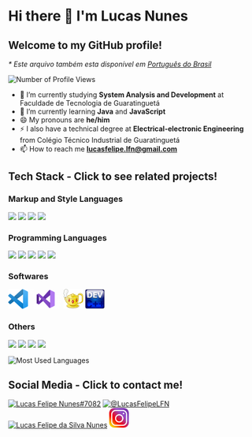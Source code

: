 # Hi there 👋 I'm Lucas Nunes
## Welcome to my GitHub profile!
_* Este arquivo também esta disponível em [Português do Brasil](README.pt-br.md)_

![Number of Profile Views](https://komarev.com/ghpvc/?username=LucasFelipeNunes&label=Profile%20views&color=0e75b6&style=flat)
- :book: I’m currently studying **System Analysis and Development** at Faculdade de Tecnologia de Guaratinguetá
- 🌱 I’m currently learning **Java** and **JavaScript**
- 😄 My pronouns are **he/him**
- ⚡ I also have a technical degree at **Electrical-electronic Engineering** from Colégio Técnico Industrial de Guaratinguetá
- 📫 How to reach me **[lucasfelipe.lfn@gmail.com](mailto:lucasfelipe.lfn@gmail.com)**
## Tech Stack - Click to see related projects!
### Markup and Style Languages
<html>
    <a href="https://github.com/search?q=user%3ALucasFelipeNunes+language%3Ahtml+fork%3Atrue+fork%3Atrue"><img src="https://cdn.jsdelivr.net/gh/devicons/devicon/icons/html5/html5-original.svg" height="40"></a>
    <a href="https://github.com/search?q=user%3ALucasFelipeNunes+language%3Acss+fork%3Atrue+fork%3Atrue"><img src="https://cdn.jsdelivr.net/gh/devicons/devicon/icons/css3/css3-original.svg" height="40"></a>
    <a href="https://github.com/search?q=user%3ALucasFelipeNunes+language%3Atex+fork%3Atrue+fork%3Atrue"><img src="https://cdn.jsdelivr.net/gh/devicons/devicon/icons/latex/latex-original.svg" height="40"></a>
    <a href="https://github.com/search?l=&q=user%3ALucasFelipeNunes+language%3AMarkdown&type=code"><img src="https://cdn.jsdelivr.net/gh/devicons/devicon/icons/markdown/markdown-original.svg" height="40"></a>
</html>

### Programming Languages

<html>
    <!--<a href="https://github.com/search?q=user%3ALucasFelipeNunes+language%3Ag+fork%3Atrue+fork%3Atrue"><img src="img/g-code.png" height="40"></a>-->
    <a href="https://github.com/search?q=user%3ALucasFelipeNunes+language%3Ac+fork%3Atrue+fork%3Atrue"><img src="https://cdn.jsdelivr.net/gh/devicons/devicon/icons/c/c-original.svg" height="40"></a>
<a href="https://github.com/search?q=user%3ALucasFelipeNunes+language%3Acpp+fork%3Atrue+fork%3Atrue"><img src="https://cdn.jsdelivr.net/gh/devicons/devicon/icons/cplusplus/cplusplus-original.svg" height="40"></a>
    <a href="https://github.com/search?q=user%3ALucasFelipeNunes+language%3Ac%23+fork%3Atrue+fork%3Atrue"><img src="https://cdn.jsdelivr.net/gh/devicons/devicon/icons/csharp/csharp-original.svg" height="40"></a>
    <a href="https://github.com/search?q=user%3ALucasFelipeNunes+language%3Ajava+fork%3Atrue+fork%3Atrue"><img src="https://cdn.jsdelivr.net/gh/devicons/devicon/icons/java/java-original.svg" height="40"></a>
    <a href="https://github.com/search?q=user%3ALucasFelipeNunes+language%3Ajavascript+fork%3Atrue+fork%3Atrue"><img src="https://cdn.jsdelivr.net/gh/devicons/devicon/icons/javascript/javascript-original.svg" height="40"></a>
</html>

### Softwares

<html>
    <a href="https://github.com/search?q=user%3ALucasFelipeNunes+topic%3Avscode+fork%3Atrue+fork%3Atrue"><img src="img/vs-code.png" alt="Visual Studio Code" height="40"/></a>
    <a href="https://github.com/search?q=user%3ALucasFelipeNunes+topic%3Avisual-studio+fork%3Atrue+fork%3Atrue"><img src="img/visual-studio.png" alt="Visual Studio" height="40"/></a>
    <a href="https://github.com/search?q=user%3ALucasFelipeNunes+topic%3Ageany+fork%3Atrue+fork%3Atrue"><img src="img/geany.png" alt="Geany" height="40"/></a>
    <a href="https://github.com/search?q=user%3ALucasFelipeNunes+topic%3Adev-cpp+fork%3Atrue+fork%3Atrue"><img src="img/dev-cpp.png" alt="Dev-C++" height="40"/></a>
</html>

### Others

<html>
    <a href="https://github.com/search?q=user%3ALucasFelipeNunes+topic%3Abootstrap+fork%3Atrue+fork%3Atrue"><img src="https://cdn.jsdelivr.net/gh/devicons/devicon/icons/bootstrap/bootstrap-original.svg" height="40"></a>
    <a href="https://github.com/search?q=user%3ALucasFelipeNunes+topic%3Aarduino+fork%3Atrue+fork%3Atrue"><img src="https://cdn.jsdelivr.net/gh/devicons/devicon/icons/arduino/arduino-original.svg" height="40"></a>
    <a href="https://github.com/search?q=user%3ALucasFelipeNunes+topic%3Agit+fork%3Atrue+fork%3Atrue"><img src="https://cdn.jsdelivr.net/gh/devicons/devicon/icons/git/git-original.svg" height="40"></a>
    <a href="https://github.com/search?q=user%3ALucasFelipeNunes+topic%3Agithub+fork%3Atrue+fork%3Atrue"><img src="https://cdn.jsdelivr.net/gh/devicons/devicon/icons/github/github-original.svg" height="40"></a>
</html>

![Most Used Languages](https://github-readme-stats.vercel.app/api/top-langs?username=LucasFelipeNunes&show_icons=true&locale=en&layout=compact)
## Social Media - Click to contact me!

<html>
    <a href="https://discordapp.com/users/696739208756330606"><img src="https://raw.githubusercontent.com/rahuldkjain/github-profile-readme-generator/master/src/images/icons/Social/discord.svg" alt="Lucas Felipe Nunes#7082" height="40"></a>
    <a href="https://twitter.com/LucasFelipeLFN?t=mYn7DYh7Wqjsw8fIQIkZ2g&s=09"><img src="https://raw.githubusercontent.com/rahuldkjain/github-profile-readme-generator/master/src/images/icons/Social/twitter.svg" alt="@LucasFelipeLFN" height="40"></a>
    <a href="https://www.linkedin.com/in/lucasfelipedasilvanunes"><img src="https://raw.githubusercontent.com/rahuldkjain/github-profile-readme-generator/master/src/images/icons/Social/linked-in-alt.svg" alt="Lucas Felipe da Silva Nunes" height="40"></a>
    <a href="https://instagram.com/lucas.felipe.nunes"><img src="img/instagram.png" alt="lucas.felipe.nunes" height="40"></a>
  <!--<img src="https://github-readme-stats.vercel.app/api/top-langs/?username=LucasFelipeNunes&langs_count=10&title_color=6366f1&text_color=6366f1&icon_color=ffffff&bg_color=171717&hide_border=true&locale=en&custom_title=Top%20%Languages"-->
</html>
